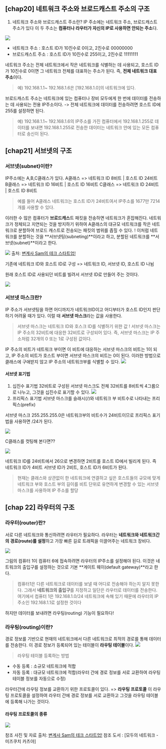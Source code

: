 ## [chap20] 네트워크 주소와 브로드캐스트 주소의 구조

1. 네트워크 주소와 브로드캐스트 주소란?
IP 주소에는 네트워크 주소, 브로드캐스트 주소가 있다
이 두 주소는 **컴퓨터나 라우터가 자신의 IP로 사용하면 안되는 주소**다.

![](https://images.velog.io/images/sicksong/post/02cc6fe7-5b88-4e6f-b030-9256206b8bda/image.png)

- 네트워크 주소 : 호스트 ID가 10진수로 0이고, 2진수로 00000000
- 브로드캐스트 주소 : 호스트 ID가 10진수로 255이고, 2진수로 11111111

네트워크 주소는 전체 네트워크에서 작은 네트워크를 식별하는 데 사용되고, 호스트 ID가 10진수로 0이면 그 네트워크 전체를 대표하는 주소가 된다. 즉, **전체 네트워크 대표 주소**이다.
> 예) 192.168.1.1~ 192.168.1.6은 [192.168.1.0]의 네트워크에 있다.

브로드캐스트 주소는 네트워크에 있는 컴퓨터나 장비 모두에게 한 번에 데이터를 전송하는 데 사용되는 전용 IP주소이다.
 -> 전체 네트워크에 데이터를 전송하려면 호스트 ID에 255를 설정하면 된다.
>  예) 192.168.1.1~ 192.168.1.6의 IP주소를 가진 컴퓨터에서 192.168.1.255로 데이터를 보내면 192.168.1.255로 전송한 데이터는 네트워크 안에 있는 모든 컴퓨터로 송신이 된다.

## [chap21] 서브넷의 구조
### 서브넷(subnet)이란? 
IP주소에는 A,B,C클래스가 있다.
A클래스 => 네트워크 ID 8비트  | 호스트 ID 24비트
B클래스 => 네트워크 ID 16비트 | 호스트 ID 16비트
C클래스 => 네트워크 ID 24비트 | 호스트 ID 8비트

> 예를 들어 A클래스 네트워크는 호스트 ID가 24비트여서  IP주소를 1677만 7214개를 사용할 수 있다.

이러한 수 많은 컴퓨터가 **브로드캐스**트 패킷을 전송하면 네트워크가 혼잡해진다. 네트워크가 정체되고 지연되는 것을 방지하기 위하여 A클래스의 대규모 네트워크를 작은 네트워크로 분할하여 브로드 캐스트로 전송되는 패킷의 범위를 좁힐 수 있다. 
! 이처럼 네트워크를 분할하는 것을 **서브넷팅(subneting)**이라고 하고, 분할된 네트워크를 **서브넷(subnet)**이라고 한다.

![](https://images.velog.io/images/sicksong/post/02a767ac-8e78-47bc-878d-a6ccd3becdc8/image.png)
출처: [변계사 Sam의 테크 스타트업!](https://better-together.tistory.com/118)

기존에 네트워크 ID와 호스트 ID로 구성 => 네트워크 ID, 서브넷 ID, 호스트 ID 나뉨

원래 호스트 ID로 사용되던 비트를 빌려서 서브넷 ID로 만들어 주는 것이다.

![](https://images.velog.io/images/sicksong/post/9a3fcf19-2061-4104-8f60-3f8c7a8f3b1a/image.png)

### 서브넷 마스크란?

IP 주소가 서브넷팅을 하면 어디까지가 네트워크ID이고 어디부터가 호스트 ID인지 판단하기 어려울 때가 있다. 이럴 때 **서브넷 마스크**라는 값을 사용한다. 

> 서브넷 마스크는 네트워크 ID와 호스크 ID를 식별하기 위한 값 !
서브넷 마스크는 IP 주소의 32비트에 대응한 32비트로 구성되어 있다. 즉, 서브넷 마스크는 IP 주소처럼 32개의 0 또는 1로 구성된 값이다.


IP 주소의 비트가 네트워크 부이면 이 비트에 대응하는 서브넷 마스크의 비트는 1이 되고, IP 주소의 비트가 호스트 부이면 서브넷 마스크의 비트는 0이 된다. 이러한 방법으로 클래스에 구애받지 않고 IP 주소의 네트워크부를 식별할 수 있다.
![](https://images.velog.io/images/sicksong/post/1d5e32f2-b6fc-41c3-abae-4d03d4b852ec/image.png)

#### 서브넷 표기법
1. 십진수 표기법
32비트로 구성된 서브넷 마스크도 전체 32비트를 8비트씩 4그룹으로 나누고, 그것을 십진수로 표기할 수 있다.
![](https://images.velog.io/images/sicksong/post/d5443ebf-ad04-41aa-99b9-de936efead02/image.png)
2. 프리픽스 표기법
서브넷 마스크를 슬래시(/)와 네트워크 부 비트수로 나타내는 프리픽스(prefix)

서브넷 마스크 255.255.255.0은 네트워크부의 비트수가 24비트이므로 프리픽스 표기법을 사용하면 /24가 된다.

![](https://images.velog.io/images/sicksong/post/b4717ade-fed9-4e63-b678-e6d0688c8679/image.png)

C클래스를 컷팅해 본다면??

![](https://images.velog.io/images/sicksong/post/6294b1ee-94c6-4ca9-b5d6-f831dee553c1/image.png)

네트워크  ID를 24비트에서 26으로 변경하면 2비트를 호스트 ID에서 빌리게 된다. 즉 네트워크 ID가 4비트 서브넷 ID가 2비트, 호스트 ID가 6비트가 된다.

> 현재는 클래스와 상관없이 한 네트워크에 연결하고 싶은 호스트들의 규모에 맞게 네트워크 부와 호스트 부의 길이를 비트 단위로 유연하게 변경할 수 있는 서브넷 마스크를 사용하여 IP 주소를 할당



## [chap 22] 라우터의 구조

### 라우터(router)란?
서로 다른 네트워크와 통신하려면 라우터가 필요하다. 라우터는 **네트워크와 네트워크간의 경로(route)를 설정**하고 가장 빠른 길로 트래픽을 이끌어주는 네트워크 장비다.

![](https://images.velog.io/images/sicksong/post/70d3dc31-cb24-407d-831a-5f7fdda30cb9/image.png)

그림의 컴퓨터 1이 컴퓨터 6에 접속하려면 라우터의 IP주소를 설정해야 된다. 이것은 네트워크의 출입구를 설정하는 것으로 기본 **게이트 웨이(default gateway)**라고 한다. 
> 컴퓨터1은 다른 네트워크로 데이터를 보낼 때 어디로 전송해야 하는지 알지 못한다. 그래서 **네트워크의 출입구**를 지정하고 일단은 라우터로 데이터를 전송한다. 여기에서 컴퓨터 1은 192.168.1.0/24 네트워크에 속해 있기 때문에 라우터의 IP주소인 192.168.1.1로 설정한 것이다

하지만 데이터를 보내려면 라우팅(routing) 기능이 필요하다!

### 라우팅(routing)이란?
경로 정보를 기반으로 현재의 네트워크에서 다른 네트워크로 최적의 경로를 통해 데이터를 전송한다. 이 경로 정보가 등록되어 있는 테이블이 **라우팅 테이블**이다. 
![](https://images.velog.io/images/sicksong/post/512800f7-9d0b-412e-90fe-6fc453a02570/image.png)

> 라우팅 테이블 등록하는 방법
- 수동 등록 : 소규모 네트워크에 적합
- 자동 등록 : 대규모 네트워크에 적합(라우터 간에 경로 정보를 서로 교환하여 라우팅 테이블 정보를 자동으로 수정)

라우터간에 라우팅 정보를 교환하기 위한 프로토콜이 있다.
=> **라우팅 프로토콜**
이 라우팅 프로토콜을 설정하여 라우터 간에 경로 정보를 서로 교환하고 그것을 라우팅 테이블에 등록해 나가는 것이다.

#### 라우팅 프로토콜의 종류
![](https://images.velog.io/images/sicksong/post/f6af3b7d-0f71-4bde-8060-cd5c2d41e144/image.png)

참조 사진 및 자료 출처: [변계사 Sam의 테크 스타트업!](https://better-together.tistory.com/118)
참조 도서 : [모두의 네트워크 - 미즈쿠치 카츠야]